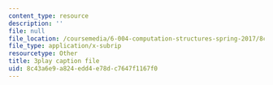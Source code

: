 ```yaml
---
content_type: resource
description: ''
file: null
file_location: /coursemedia/6-004-computation-structures-spring-2017/8c43a6e9a824edd4e78dc7647f1167f0_7dhuZ6V9tcY.srt
file_type: application/x-subrip
resourcetype: Other
title: 3play caption file
uid: 8c43a6e9-a824-edd4-e78d-c7647f1167f0
---
```

